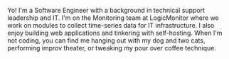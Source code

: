 Yo! I'm a Software Engineer with a background in technical support leadership and IT. I'm on the Monitoring team at LogicMonitor where we work on modules to collect time-series data for IT infrastructure. I also enjoy building web applications and tinkering with self-hosting. When I'm not coding, you can find me hanging out with my dog and two cats, performing improv theater, or tweaking my pour over coffee technique.

